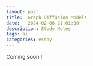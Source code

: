 ```yaml
---
layout: post
title:  Graph Diffusion Models
date:   2024-02-06 21:01:00
description: Study Notes
tags: ai 
categories: essay
---
```

Coming soon !
